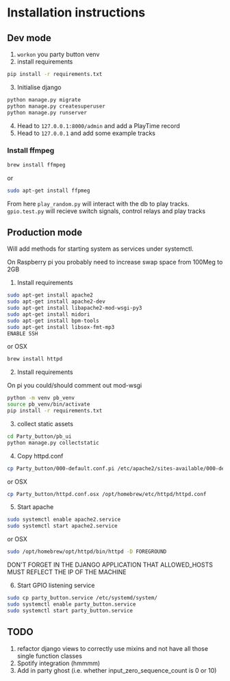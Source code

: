 # Installation instructions

## Dev mode
1. `workon` you party button venv
2. install requirements

``` bash
pip install -r requirements.txt
```

3. Initialise django
``` bash
python manage.py migrate
python manage.py createsuperuser
python manage.py runserver
```
4. Head to `127.0.0.1:8000/admin` and add a PlayTime record
5. Head to `127.0.0.1` and add some example tracks

### Install ffmpeg

``` bash
brew install ffmpeg
```
or

``` bash
sudo apt-get install ffpmeg
```

From here `play_random.py` will interact with the db to play tracks. `gpio.test.py` will recieve switch signals, control relays and play tracks


## Production mode

Will add methods for starting system as services under systemctl. 

On Raspberry pi you probably need to increase swap space from 100Meg to 2GB

1. Install requirements
``` bash
sudo apt-get install apache2
sudo apt-get install apache2-dev
sudo apt-get install libapache2-mod-wsgi-py3
sudo apt-get install midori
sudo apt-get install bpm-tools
sudo apt-get install libsox-fmt-mp3
ENABLE SSH
```
or OSX

``` bash
brew install httpd
```

2. Install requirements

On pi you could/should comment out mod-wsgi

``` bash
python -m venv pb_venv
source pb_venv/bin/activate
pip install -r requirements.txt
```

3. collect static assets

``` bash
cd Party_button/pb_ui
python manage.py collectstatic
```

4. Copy httpd.conf
``` bash
cp Party_button/000-default.conf.pi /etc/apache2/sites-available/000-default.conf
```
or OSX
``` bash
cp Party_button/httpd.conf.osx /opt/homebrew/etc/httpd/httpd.conf
```

5. Start apache
``` bash
sudo systemctl enable apache2.service
sudo systemctl start apache2.service
```
or OSX
``` bash
sudo /opt/homebrew/opt/httpd/bin/httpd -D FOREGROUND
```

DON'T FORGET IN THE DJANGO APPLICATION THAT ALLOWED_HOSTS MUST REFLECT THE IP OF THE MACHINE

6. Start GPIO listening service

``` bash
sudo cp party_button.service /etc/systemd/system/
sudo systemctl enable party_button.service
sudo systemctl start party_button.service
```

## TODO

1. refactor django views to correctly use mixins and not have all those single function classes
2. Spotify integration (hmmmm)
3. Add in party ghost (i.e. whether input_zero_sequence_count is 0 or 10)